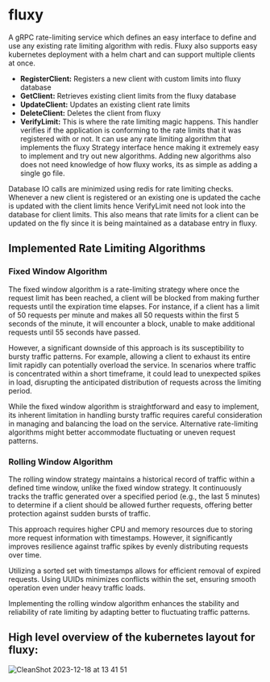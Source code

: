 # fluxy
A gRPC rate-limiting service which defines an easy interface to define and use any existing rate limiting algorithm with redis. Fluxy also supports easy kubernetes deployment with a helm chart and can support multiple clients at once.
- **RegisterClient:** Registers a new client with custom limits into fluxy database
- **GetClient:** Retrieves existing client limits from the fluxy database
- **UpdateClient:** Updates an existing client rate limits
- **DeleteClient:** Deletes the client from fluxy
- **VerifyLimit:** This is where the rate limiting magic happens. This handler verifies if the application is conforming to the rate limits that it was registered with or not. It can use any rate limiting algorithm that implements the fluxy Strategy interface hence making it extremely easy to implement and try out new algorithms. Adding new algorithms also does not need knowledge of how fluxy works, its as simple as adding a single go file.

Database IO calls are minimized using redis for rate limiting checks. Whenever a new client is registered or an existing one is updated the cache is updated with the client limits hence VerifyLimit need not look into the database for client limits. This also means that rate limits for a client can be updated on the fly since it is being maintained as a database entry in fluxy.

## Implemented Rate Limiting Algorithms
### Fixed Window Algorithm

The fixed window algorithm is a rate-limiting strategy where once the request limit has been reached, a client will be blocked from making further requests until the expiration time elapses. For instance, if a client has a limit of 50 requests per minute and makes all 50 requests within the first 5 seconds of the minute, it will encounter a block, unable to make additional requests until 55 seconds have passed.

However, a significant downside of this approach is its susceptibility to bursty traffic patterns. For example, allowing a client to exhaust its entire limit rapidly can potentially overload the service. In scenarios where traffic is concentrated within a short timeframe, it could lead to unexpected spikes in load, disrupting the anticipated distribution of requests across the limiting period.

While the fixed window algorithm is straightforward and easy to implement, its inherent limitation in handling bursty traffic requires careful consideration in managing and balancing the load on the service. Alternative rate-limiting algorithms might better accommodate fluctuating or uneven request patterns.

### Rolling Window Algorithm

The rolling window strategy maintains a historical record of traffic within a defined time window, unlike the fixed window strategy. It continuously tracks the traffic generated over a specified period (e.g., the last 5 minutes) to determine if a client should be allowed further requests, offering better protection against sudden bursts of traffic.

This approach requires higher CPU and memory resources due to storing more request information with timestamps. However, it significantly improves resilience against traffic spikes by evenly distributing requests over time.

Utilizing a sorted set with timestamps allows for efficient removal of expired requests. Using UUIDs minimizes conflicts within the set, ensuring smooth operation even under heavy traffic loads.

Implementing the rolling window algorithm enhances the stability and reliability of rate limiting by adapting better to fluctuating traffic patterns.

## High level overview of the kubernetes layout for fluxy:
![CleanShot 2023-12-18 at 13 41 51](https://github.com/thegeekywanderer/fluxy/assets/30985448/92ad1a49-48fd-46a0-8b40-da4c2750db4f)
